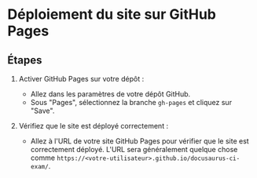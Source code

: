 # Déploiement du site sur GitHub Pages

## Étapes

1. Activer GitHub Pages sur votre dépôt :
   - Allez dans les paramètres de votre dépôt GitHub.
   - Sous "Pages", sélectionnez la branche `gh-pages` et cliquez sur "Save".

2. Vérifiez que le site est déployé correctement :
   - Allez à l'URL de votre site GitHub Pages pour vérifier que le site est correctement déployé.
     L'URL sera généralement quelque chose comme `https://<votre-utilisateur>.github.io/docusaurus-ci-exam/`.